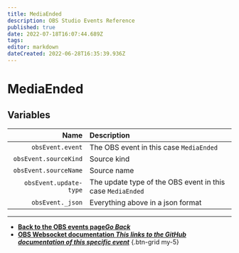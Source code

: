 ```yaml
---
title: MediaEnded
description: OBS Studio Events Reference
published: true
date: 2022-07-18T16:07:44.689Z
tags: 
editor: markdown
dateCreated: 2022-06-28T16:35:39.936Z
---
```


# MediaEnded

## Variables

Name | Description
----:|:------------
| `obsEvent.event` | The OBS event in this case `MediaEnded`
| `obsEvent.sourceKind` | Source kind
| `obsEvent.sourceName` | Source name
| `obsEvent.update-type` | The update type of the OBS event in this case `MediaEnded`
| `obsEvent._json` | Everything above in a json format

---

- [<i class="mdi mdi-chevron-left"></i>**Back to the OBS events page*Go Back***](/en/Broadcasters/OBS/Events)
- [<i class="mdi mdi-github"></i> **OBS Websocket documentation *This links to the GitHub documentation of this specific event***](https://github.com/obsproject/obs-websocket/blob/4.x-current/docs/generated/protocol.md#mediaended)
{.btn-grid my-5}
